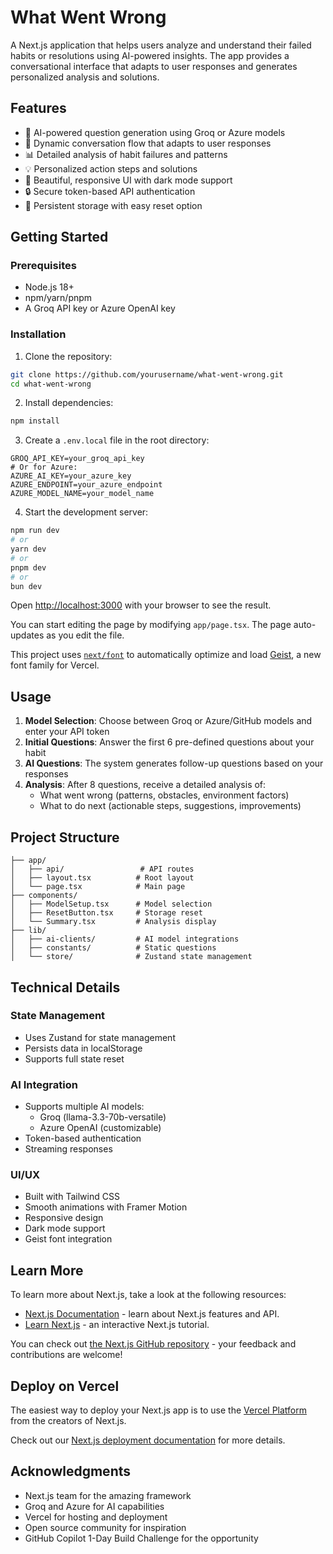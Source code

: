 # What Went Wrong

A Next.js application that helps users analyze and understand their failed habits or resolutions using AI-powered insights. The app provides a conversational interface that adapts to user responses and generates personalized analysis and solutions.

## Features

- 🤖 AI-powered question generation using Groq or Azure models
- 🔄 Dynamic conversation flow that adapts to user responses
- 📊 Detailed analysis of habit failures and patterns
- 💡 Personalized action steps and solutions
- 🎨 Beautiful, responsive UI with dark mode support
- 🔒 Secure token-based API authentication
- 💾 Persistent storage with easy reset option

## Getting Started

### Prerequisites

- Node.js 18+ 
- npm/yarn/pnpm
- A Groq API key or Azure OpenAI key

### Installation

1. Clone the repository:
```bash
git clone https://github.com/yourusername/what-went-wrong.git
cd what-went-wrong
```

2. Install dependencies:
```bash
npm install
```

3. Create a `.env.local` file in the root directory:
```env
GROQ_API_KEY=your_groq_api_key
# Or for Azure:
AZURE_AI_KEY=your_azure_key
AZURE_ENDPOINT=your_azure_endpoint
AZURE_MODEL_NAME=your_model_name
```

4. Start the development server:
```bash
npm run dev
# or
yarn dev
# or
pnpm dev
# or
bun dev
```

Open [http://localhost:3000](http://localhost:3000) with your browser to see the result.

You can start editing the page by modifying `app/page.tsx`. The page auto-updates as you edit the file.

This project uses [`next/font`](https://nextjs.org/docs/app/building-your-application/optimizing/fonts) to automatically optimize and load [Geist](https://vercel.com/font), a new font family for Vercel.

## Usage

1. **Model Selection**: Choose between Groq or Azure/GitHub models and enter your API token
2. **Initial Questions**: Answer the first 6 pre-defined questions about your habit
3. **AI Questions**: The system generates follow-up questions based on your responses
4. **Analysis**: After 8 questions, receive a detailed analysis of:
   - What went wrong (patterns, obstacles, environment factors)
   - What to do next (actionable steps, suggestions, improvements)

## Project Structure

```
├── app/
│   ├── api/                 # API routes
│   ├── layout.tsx          # Root layout
│   └── page.tsx            # Main page
├── components/
│   ├── ModelSetup.tsx      # Model selection
│   ├── ResetButton.tsx     # Storage reset
│   └── Summary.tsx         # Analysis display
├── lib/
│   ├── ai-clients/         # AI model integrations
│   ├── constants/          # Static questions
│   └── store/              # Zustand state management
```

## Technical Details

### State Management
- Uses Zustand for state management
- Persists data in localStorage
- Supports full state reset

### AI Integration
- Supports multiple AI models:
  - Groq (llama-3.3-70b-versatile)
  - Azure OpenAI (customizable)
- Token-based authentication
- Streaming responses

### UI/UX
- Built with Tailwind CSS
- Smooth animations with Framer Motion
- Responsive design
- Dark mode support
- Geist font integration

## Learn More

To learn more about Next.js, take a look at the following resources:

- [Next.js Documentation](https://nextjs.org/docs) - learn about Next.js features and API.
- [Learn Next.js](https://nextjs.org/learn) - an interactive Next.js tutorial.

You can check out [the Next.js GitHub repository](https://github.com/vercel/next.js) - your feedback and contributions are welcome!

## Deploy on Vercel

The easiest way to deploy your Next.js app is to use the [Vercel Platform](https://vercel.com/new?utm_medium=default-template&filter=next.js&utm_source=create-next-app&utm_campaign=create-next-app-readme) from the creators of Next.js.

Check out our [Next.js deployment documentation](https://nextjs.org/docs/app/building-your-application/deploying) for more details.



## Acknowledgments

- Next.js team for the amazing framework
- Groq and Azure for AI capabilities
- Vercel for hosting and deployment
- Open source community for inspiration
- GitHub Copilot 1-Day Build Challenge for the opportunity

